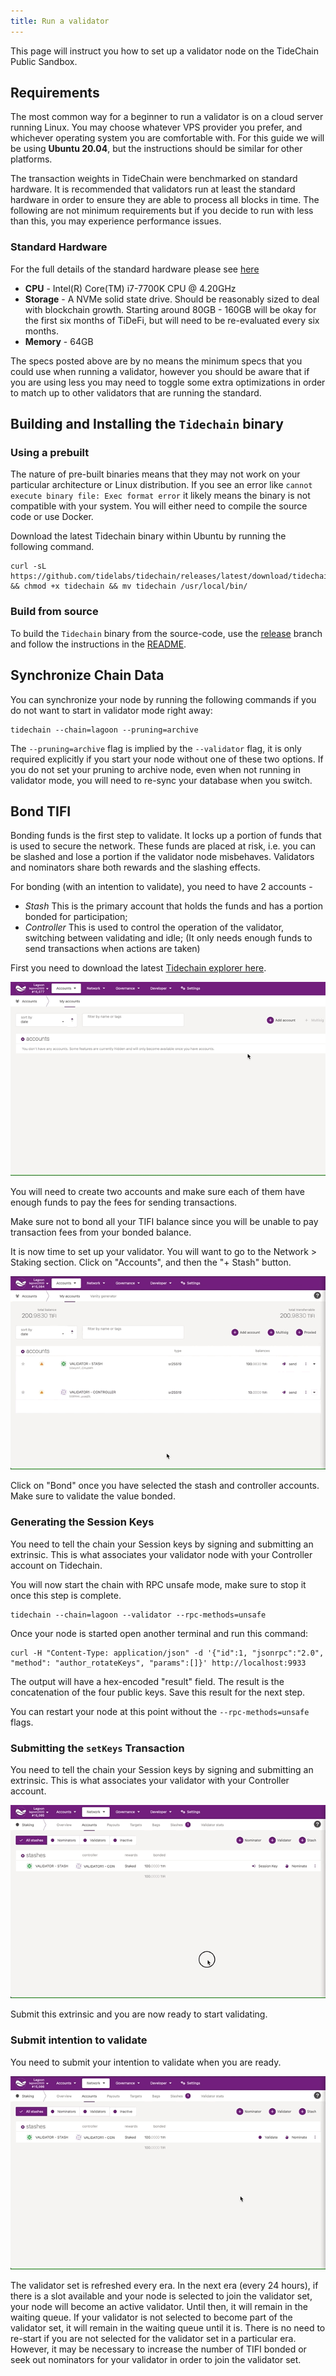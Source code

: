 ```yaml
---
title: Run a validator
---
```


This page will instruct you how to set up a validator node on the TideChain Public Sandbox.

## Requirements

The most common way for a beginner to run a validator is on a cloud server running Linux. You may choose whatever VPS provider you prefer, and whichever operating system you are comfortable with. For this guide we will be using **Ubuntu 20.04**, but the instructions should be similar for other platforms.

The transaction weights in TideChain were benchmarked on standard hardware. It is recommended that validators run at least the standard hardware in order to ensure they are able to process all blocks in time. The following are not minimum requirements but if you decide to run with less than this, you may experience performance issues.

### Standard Hardware

For the full details of the standard hardware please see [here](https://github.com/paritytech/substrate/pull/5848)

- **CPU** - Intel(R) Core(TM) i7-7700K CPU @ 4.20GHz
- **Storage** - A NVMe solid state drive. Should be reasonably sized to deal with blockchain growth. Starting around 80GB - 160GB will be okay for the first six months of TiDeFi, but will need to be re-evaluated every six months.
- **Memory** - 64GB

The specs posted above are by no means the minimum specs that you could use when running a validator, however you should be aware that if you are using less you may need to toggle some extra optimizations in order to match up to other validators that are running the standard.

## Building and Installing the `Tidechain` binary

### Using a prebuilt

The nature of pre-built binaries means that they may not work on your particular architecture or Linux distribution. If you see an error like `cannot execute binary file: Exec format error` it likely means the binary is not compatible with your system. You will either need to compile the source code or use Docker.

Download the latest Tidechain binary within Ubuntu by running the following command.

```
curl -sL https://github.com/tidelabs/tidechain/releases/latest/download/tidechain && chmod +x tidechain && mv tidechain /usr/local/bin/
```

### Build from source

To build the `Tidechain` binary from the source-code, use the [release](https://github.com/tidelabs/tidechain/tree/release) branch and follow the instructions in the [README](../README.md#build-from-source).

## Synchronize Chain Data

You can synchronize your node by running the following commands if you do not want to start in validator mode right away:

```
tidechain --chain=lagoon --pruning=archive
```

The `--pruning=archive` flag is implied by the `--validator` flag, it is only required explicitly if you start your node without one of these two options. If you do not set your pruning to archive node, even when not running in validator mode, you will need to re-sync your database when you switch.

## Bond TIFI

Bonding funds is the first step to validate. It locks up a portion of funds that is used to secure the network. These funds are placed at risk, i.e. you can be slashed and lose a portion if the validator node misbehaves. Validators and nominators share both rewards and the slashing effects.

For bonding (with an intention to validate), you need to have 2 accounts -

- _Stash_ This is the primary account that holds the funds and has a portion bonded for participation;
- _Controller_ This is used to control the operation of the validator, switching between validating and idle; (It only needs enough funds to send transactions when actions are taken)

First you need to download the latest [Tidechain explorer here](https://github.com/tidelabs/explorer/releases/latest).

![Create new account](./assets/explorer-create-account.gif)

You will need to create two accounts and make sure each of them have enough funds to pay the fees for sending transactions.

Make sure not to bond all your TIFI balance since you will be unable to pay transaction fees from your bonded balance.

It is now time to set up your validator. You will want to go to the Network > Staking section.
Click on "Accounts", and then the "+ Stash" button.

![Create new TIFI bond](./assets/explorer-new-bond.gif)

Click on "Bond" once you have selected the stash and controller accounts. Make sure to validate the value bonded.

### Generating the Session Keys

You need to tell the chain your Session keys by signing and submitting an extrinsic. This is what associates your validator node with your Controller account on Tidechain.

You will now start the chain with RPC unsafe mode, make sure to stop it once this step is complete.

```
tidechain --chain=lagoon --validator --rpc-methods=unsafe
```

Once your node is started open another terminal and run this command:

```
curl -H "Content-Type: application/json" -d '{"id":1, "jsonrpc":"2.0", "method": "author_rotateKeys", "params":[]}' http://localhost:9933
```

The output will have a hex-encoded "result" field. The result is the concatenation of the four public keys. Save this result for the next step.

You can restart your node at this point without the `--rpc-methods=unsafe` flags.

### Submitting the `setKeys` Transaction

You need to tell the chain your Session keys by signing and submitting an extrinsic. This is what associates your validator with your Controller account.

![Submit session key](./assets/explorer-session-key.gif)

Submit this extrinsic and you are now ready to start validating.

### Submit intention to validate

You need to submit your intention to validate when you are ready.

![Submit validate intention](./assets/explorer-validate.gif)

The validator set is refreshed every era. In the next era (every 24 hours), if there is a slot available and your node is selected to join the validator set, your node will become an active validator. Until then, it will remain in the waiting queue. If your validator is not selected to become part of the validator set, it will remain in the waiting queue until it is. There is no need to re-start if you are not selected for the validator set in a particular era. However, it may be necessary to increase the number of TIFI bonded or seek out nominators for your validator in order to join the validator set.
